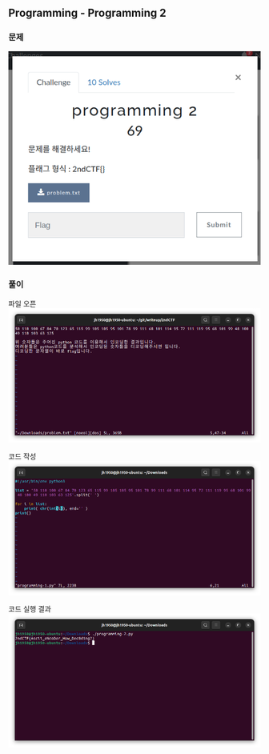 ## Programming - Programming 2

### 문제
![Programming 2](/img/programming-2-0.png)  

### 풀이
파일 오픈  
![problem.txt](/img/programming-2-1.png)

코드 작성
![Python code](/img/programming-2-2.png)

코드 실행 결과  
![Python code - Result](/img/programming-2-3.png)
